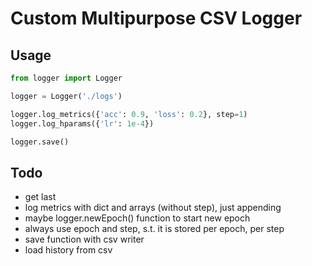 # Custom Multipurpose CSV Logger

## Usage

```python
from logger import Logger

logger = Logger('./logs')

logger.log_metrics({'acc': 0.9, 'loss': 0.2}, step=1)
logger.log_hparams({'lr': 1e-4})

logger.save()
```

## Todo
- get last <name>
- log metrics with dict and arrays (without step), just appending
- maybe logger.newEpoch() function to start new epoch
- always use epoch and step, s.t. it is stored per epoch, per step
- save function with csv writer
- load history from csv
